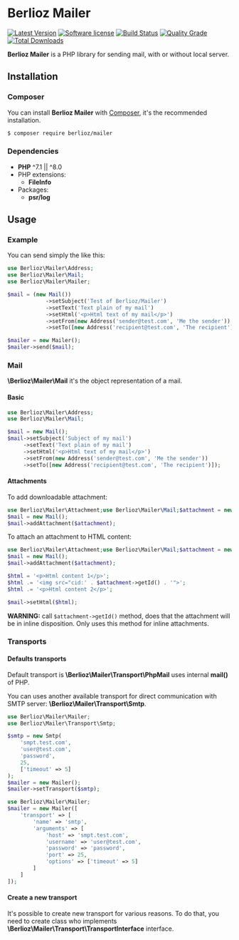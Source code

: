# Berlioz Mailer

[![Latest Version](https://img.shields.io/packagist/v/berlioz/mailer.svg?style=flat-square)](https://github.com/BerliozFramework/Mailer/releases)
[![Software license](https://img.shields.io/github/license/BerliozFramework/Mailer.svg?style=flat-square)](https://github.com/BerliozFramework/Mailer/blob/main/LICENSE)
[![Build Status](https://img.shields.io/github/workflow/status/BerliozFramework/Mailer/Tests/main.svg?style=flat-square)](https://github.com/BerliozFramework/Mailer/actions/workflows/tests.yml?query=branch%3Amain)
[![Quality Grade](https://img.shields.io/codacy/grade/00aa697606b949ca8d759e2909b08eec/main.svg?style=flat-square)](https://www.codacy.com/manual/BerliozFramework/Mailer)
[![Total Downloads](https://img.shields.io/packagist/dt/berlioz/mailer.svg?style=flat-square)](https://packagist.org/packages/berlioz/mailer)

**Berlioz Mailer** is a PHP library for sending mail, with or without local server.

## Installation

### Composer

You can install **Berlioz Mailer** with [Composer](https://getcomposer.org/), it's the recommended installation.

```bash
$ composer require berlioz/mailer
```

### Dependencies

* **PHP** ^7.1 || ^8.0
* PHP extensions:
  * **FileInfo**
* Packages:
  * **psr/log**


## Usage

### Example

You can send simply the like this:

```php
use Berlioz\Mailer\Address;
use Berlioz\Mailer\Mail;
use Berlioz\Mailer\Mailer;

$mail = (new Mail())
            ->setSubject('Test of Berlioz/Mailer')
            ->setText('Text plain of my mail')
            ->setHtml('<p>Html text of my mail</p>')
            ->setFrom(new Address('sender@test.com', 'Me the sender'))
            ->setTo([new Address('recipient@test.com', 'The recipient')]); 

$mailer = new Mailer();
$mailer->send($mail);
```

### Mail

**\Berlioz\Mailer\Mail** it's the object representation of a mail.

#### Basic

```php
use Berlioz\Mailer\Address;
use Berlioz\Mailer\Mail;

$mail = new Mail();
$mail->setSubject('Subject of my mail')
     ->setText('Text plain of my mail')
     ->setHtml('<p>Html text of my mail</p>')
     ->setFrom(new Address('sender@test.com', 'Me the sender'))
     ->setTo([new Address('recipient@test.com', 'The recipient')]);
```

#### Attachments

To add downloadable attachment:

```php
use Berlioz\Mailer\Attachment;use Berlioz\Mailer\Mail;$attachment = new Attachment('/path/of/my/file.pdf');
$mail = new Mail();
$mail->addAttachment($attachment);
```

To attach an attachment to HTML content:
```php
use Berlioz\Mailer\Attachment;use Berlioz\Mailer\Mail;$attachment = new Attachment('/path/of/my/img.jpg');
$mail = new Mail();
$mail->addAttachment($attachment);

$html = '<p>Html content 1</p>';
$html .= '<img src="cid:' . $attachment->getId() . '">';
$html .= '<p>Html content 2</p>';

$mail->setHtml($html);
```

**WARNING:** call `$attachment->getId()` method, does that the attachment will be in inline disposition. Only uses this method for inline attachments.

### Transports

#### Defaults transports

Default transport is **\Berlioz\Mailer\Transport\PhpMail** uses internal **mail()** of PHP.

You can uses another available transport for direct communication with SMTP server: **\Berlioz\Mailer\Transport\Smtp**.

```php
use Berlioz\Mailer\Mailer;
use Berlioz\Mailer\Transport\Smtp;

$smtp = new Smtp(
    'smpt.test.com',
    'user@test.com',
    'password',
    25,
    ['timeout' => 5]
);
$mailer = new Mailer();
$mailer->setTransport($smtp);
```

```php
use Berlioz\Mailer\Mailer;
$mailer = new Mailer([
    'transport' => [
        'name' => 'smtp',
        'arguments' => [
            'host' => 'smpt.test.com',
            'username' => 'user@test.com',
            'password' => 'password',
            'port' => 25,
            'options' => ['timeout' => 5]
        ]
    ]
]);
```

#### Create a new transport

It's possible to create new transport for various reasons.
To do that, you need to create class who implements **\Berlioz\Mailer\Transport\TransportInterface** interface.
